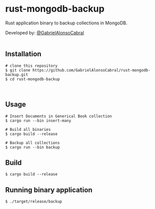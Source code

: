 # rust-mongodb-backup
  Rust application binary to backup collections in MongoDB.  

  Developed by: <a href="https://www.github.com/gabrielAlonsoCabral">@GabrielAlonsoCabral</a>  
 <br/>

## Installation

```
# clone this repository
$ git clone https://github.com/GabrielAlonsoCabral/rust-mongodb-backup.git
$ cd rust-mongodb-backup
```

<br/>


## Usage

```
# Insert Documents in Generical Book collection
$ cargo run --bin insert-many

# Build all binaries
$ cargo build --release

# Backup all collections 
$ cargo run --bin backup
```


## Build

```
$ cargo build --release
```

## Running binary application

```
$ ./target/release/backup 
```
